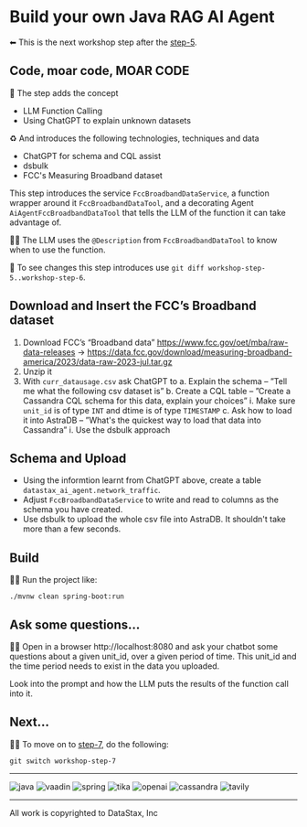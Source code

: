 # Build your own Java RAG AI Agent

 ⬅ This is the next workshop step after the [step-5](../workshop-step-5).

## Code, moar code, MOAR CODE

 🤩 The step adds the concept
- LLM Function Calling
- Using ChatGPT to explain unknown datasets

♻️ And introduces the following technologies, techniques and data
- ChatGPT for schema and CQL assist
- dsbulk
- FCC's Measuring Broadband dataset


This step introduces the service `FccBroadbandDataService`, a function wrapper around it `FccBroadbandDataTool`, and a decorating Agent `AiAgentFccBroadbandDataTool` that tells the LLM of the function it can take advantage of.

 👩‍💻  The LLM uses the `@Description` from `FccBroadbandDataTool` to know when to use the function.


 🔎 To see changes this step introduces use `git diff workshop-step-5..workshop-step-6`.


## Download and Insert the FCC’s Broadband dataset

1. Download FCC’s “Broadband data”
https://www.fcc.gov/oet/mba/raw-data-releases
 → https://data.fcc.gov/download/measuring-broadband-america/2023/data-raw-2023-jul.tar.gz
2. Unzip it
3. With `curr_datausage.csv` ask ChatGPT to
    a. Explain the schema – ”Tell me what the following csv dataset is”
    b. Create a CQL table – ”Create a Cassandra CQL schema for this data, explain your choices”
        i. Make sure `unit_id` is of type ` INT ` and dtime is of type ` TIMESTAMP `
    c. Ask how to load it into AstraDB – ”What's the quickest way to load that data into Cassandra”
        i. Use the dsbulk approach

## Schema and Upload

- Using the informtion learnt from ChatGPT above, create a table `datastax_ai_agent.network_traffic`.
- Adjust `FccBroadbandDataService` to write and read to columns as the schema you have created.
- Use dsbulk to upload the whole csv file into AstraDB. It shouldn't take more than a few seconds.

## Build


 🏃🏿 Run the project like:
```
./mvnw clean spring-boot:run
```


## Ask some questions…

 👩‍💻 Open in a browser http://localhost:8080
 and ask your chatbot some questions about a given unit_id, over a given period of time.  This unit_id and the time period needs to exist in the data you uploaded.

Look into the prompt and how the LLM puts the results of the function call into it.


## Next…

 💪🏽 To move on to [step-7](../workshop-step-7), do the following:
```
git switch workshop-step-7
```



***
![java](./src/assets/java.png) ![vaadin](./src/assets/vaadin.png) ![spring](./src/assets/spring.png) ![tika](./src/assets/tika.jpeg) ![openai](./src/assets/openai.png) ![cassandra](./src/assets/cassandra.png) ![tavily](./src/assets/tavily.jpeg)

***
All work is copyrighted to DataStax, Inc
